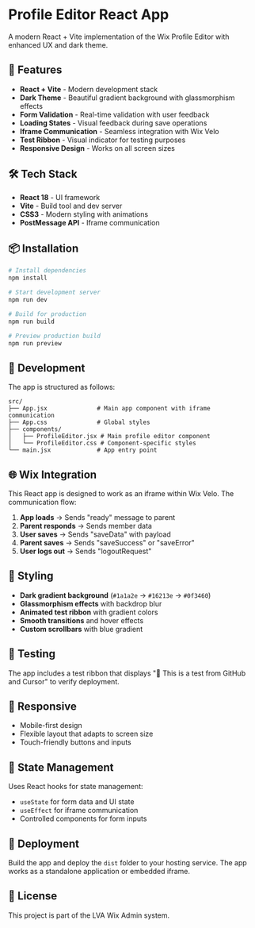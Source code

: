 # Profile Editor React App

A modern React + Vite implementation of the Wix Profile Editor with enhanced UX and dark theme.

## 🚀 Features

- **React + Vite** - Modern development stack
- **Dark Theme** - Beautiful gradient background with glassmorphism effects
- **Form Validation** - Real-time validation with user feedback
- **Loading States** - Visual feedback during save operations
- **Iframe Communication** - Seamless integration with Wix Velo
- **Test Ribbon** - Visual indicator for testing purposes
- **Responsive Design** - Works on all screen sizes

## 🛠️ Tech Stack

- **React 18** - UI framework
- **Vite** - Build tool and dev server
- **CSS3** - Modern styling with animations
- **PostMessage API** - Iframe communication

## 📦 Installation

```bash
# Install dependencies
npm install

# Start development server
npm run dev

# Build for production
npm run build

# Preview production build
npm run preview
```

## 🔧 Development

The app is structured as follows:

```
src/
├── App.jsx              # Main app component with iframe communication
├── App.css              # Global styles
├── components/
│   ├── ProfileEditor.jsx # Main profile editor component
│   └── ProfileEditor.css # Component-specific styles
└── main.jsx             # App entry point
```

## 🌐 Wix Integration

This React app is designed to work as an iframe within Wix Velo. The communication flow:

1. **App loads** → Sends "ready" message to parent
2. **Parent responds** → Sends member data
3. **User saves** → Sends "saveData" with payload
4. **Parent saves** → Sends "saveSuccess" or "saveError"
5. **User logs out** → Sends "logoutRequest"

## 🎨 Styling

- **Dark gradient background** (`#1a1a2e` → `#16213e` → `#0f3460`)
- **Glassmorphism effects** with backdrop blur
- **Animated test ribbon** with gradient colors
- **Smooth transitions** and hover effects
- **Custom scrollbars** with blue gradient

## 🧪 Testing

The app includes a test ribbon that displays "🧪 This is a test from GitHub and Cursor" to verify deployment.

## 📱 Responsive

- Mobile-first design
- Flexible layout that adapts to screen size
- Touch-friendly buttons and inputs

## 🔄 State Management

Uses React hooks for state management:
- `useState` for form data and UI state
- `useEffect` for iframe communication
- Controlled components for form inputs

## 🚀 Deployment

Build the app and deploy the `dist` folder to your hosting service. The app works as a standalone application or embedded iframe.

## 📄 License

This project is part of the LVA Wix Admin system.
